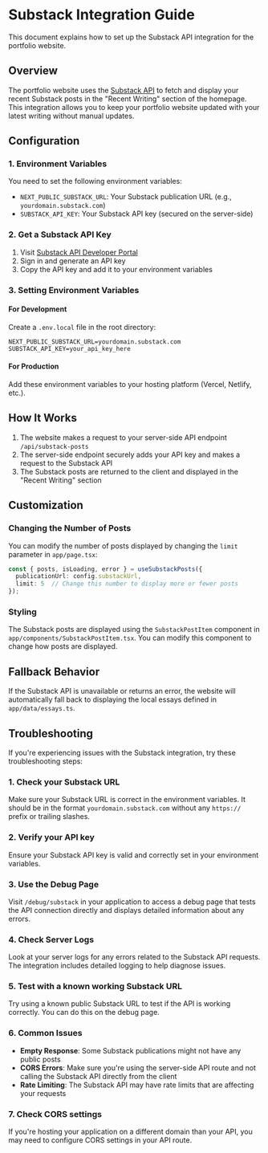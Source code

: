 # Substack Integration Guide

This document explains how to set up the Substack API integration for the portfolio website.

## Overview

The portfolio website uses the [Substack API](https://substackapi.dev) to fetch and display your recent Substack posts in the "Recent Writing" section of the homepage. This integration allows you to keep your portfolio website updated with your latest writing without manual updates.

## Configuration

### 1. Environment Variables

You need to set the following environment variables:

- `NEXT_PUBLIC_SUBSTACK_URL`: Your Substack publication URL (e.g., `yourdomain.substack.com`)
- `SUBSTACK_API_KEY`: Your Substack API key (secured on the server-side)

### 2. Get a Substack API Key

1. Visit [Substack API Developer Portal](https://auth.substackapi.dev/)
2. Sign in and generate an API key
3. Copy the API key and add it to your environment variables

### 3. Setting Environment Variables

#### For Development

Create a `.env.local` file in the root directory:

```
NEXT_PUBLIC_SUBSTACK_URL=yourdomain.substack.com
SUBSTACK_API_KEY=your_api_key_here
```

#### For Production

Add these environment variables to your hosting platform (Vercel, Netlify, etc.).

## How It Works

1. The website makes a request to your server-side API endpoint `/api/substack-posts`
2. The server-side endpoint securely adds your API key and makes a request to the Substack API
3. The Substack posts are returned to the client and displayed in the "Recent Writing" section

## Customization

### Changing the Number of Posts

You can modify the number of posts displayed by changing the `limit` parameter in `app/page.tsx`:

```typescript
const { posts, isLoading, error } = useSubstackPosts({
  publicationUrl: config.substackUrl,
  limit: 5  // Change this number to display more or fewer posts
});
```

### Styling

The Substack posts are displayed using the `SubstackPostItem` component in `app/components/SubstackPostItem.tsx`. You can modify this component to change how posts are displayed.

## Fallback Behavior

If the Substack API is unavailable or returns an error, the website will automatically fall back to displaying the local essays defined in `app/data/essays.ts`.

## Troubleshooting

If you're experiencing issues with the Substack integration, try these troubleshooting steps:

### 1. Check your Substack URL

Make sure your Substack URL is correct in the environment variables. It should be in the format `yourdomain.substack.com` without any `https://` prefix or trailing slashes.

### 2. Verify your API key

Ensure your Substack API key is valid and correctly set in your environment variables.

### 3. Use the Debug Page

Visit `/debug/substack` in your application to access a debug page that tests the API connection directly and displays detailed information about any errors.

### 4. Check Server Logs

Look at your server logs for any errors related to the Substack API requests. The integration includes detailed logging to help diagnose issues.

### 5. Test with a known working Substack URL

Try using a known public Substack URL to test if the API is working correctly. You can do this on the debug page.

### 6. Common Issues

- **Empty Response**: Some Substack publications might not have any public posts
- **CORS Errors**: Make sure you're using the server-side API route and not calling the Substack API directly from the client
- **Rate Limiting**: The Substack API may have rate limits that are affecting your requests

### 7. Check CORS settings

If you're hosting your application on a different domain than your API, you may need to configure CORS settings in your API route. 